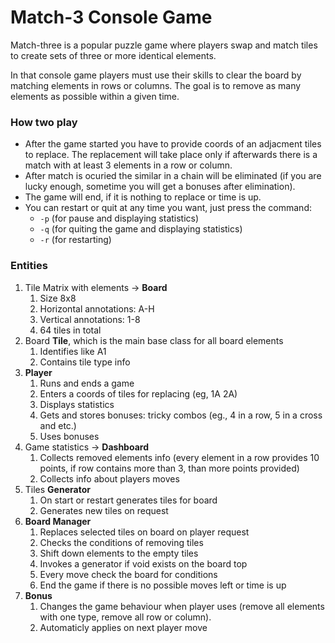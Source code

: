 # Match-3 Console Game

Match-three is a popular puzzle game where players swap and match tiles to create sets of three or more identical elements. 

In that console game players must use their skills to clear the board by matching elements in rows or columns. The goal is to remove as many elements as possible within a given time. 

### How two play

- After the game started you have to provide coords of an adjacment tiles to replace. The replacement will take place only if afterwards there is a match with at least 3 elements in a row or column.
- After match is ocuried the similar in a chain will be eliminated (if you are lucky enough, sometime you will get a bonuses after elimination).
- The game will end, if it is nothing to replace or time is up.
- You can restart or quit at any time you want, just press the command:
  - `-p` (for pause and displaying statistics)
  - `-q` (for quiting the game and displaying statistics)
  - `-r` (for restarting)

### Entities

1. Tile Matrix with elements -> **Board**
   1. Size 8x8
   2. Horizontal annotations: A-H
   3. Vertical annotations: 1-8
   4. 64 tiles in total
2. Board **Tile**, which is the main base class for all board elements
   1. Identifies like A1
   2. Contains tile type info
3. **Player**
   1. Runs and ends a game
   2. Enters a coords of tiles for replacing (eg, 1A 2A)
   3. Displays statistics
   4. Gets and stores bonuses: tricky combos (eg., 4 in a row, 5 in a cross and etc.)
   5. Uses bonuses
4. Game statistics -> **Dashboard**
   1. Collects removed elements info (every element in a row provides 10 points, if row contains more than 3, than more points provided)
   2. Collects info about players moves
5. Tiles **Generator**
   1. On start or restart generates tiles for board
   2. Generates new tiles on request
6. **Board Manager**
   1. Replaces selected tiles on board on player request
   2. Checks the conditions of removing tiles
   3. Shift down elements to the empty tiles
   4. Invokes a generator if void exists on the board top
   5. Every move check the board for conditions
   6. End the game if there is no possible moves left or time is up
7. **Bonus**
   1. Changes the game behaviour when player uses (remove all elements with one type, remove all row or column).
   2. Automaticly applies on next player move
